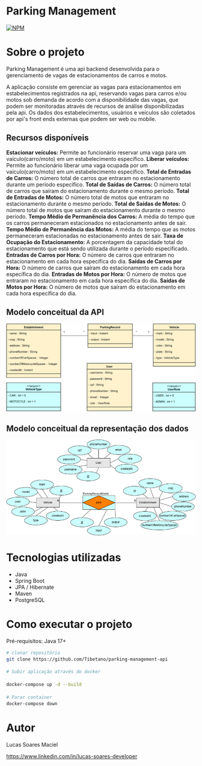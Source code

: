 # Parking Management 
[![NPM](https://img.shields.io/npm/l/react)](https://github.com/Tibetano/parking-management-api/blob/main/LICENSE) 






# Sobre o projeto
Parking Management  é uma api backend desenvolvida para o gerenciamento de vagas de estacionamentos de carros e motos.

A aplicação consiste em gerenciar as vagas para estacionamentos em estabelecimentos registrados na api, reservando vagas para carros e/ou motos sob demanda de acordo com a disponibilidade das vagas, que podem ser monitoradas através de recursos de análise disponibilizadas pela api. Os dados dos estabelecimentos, usuários e veículos são coletados por api's front ends externas que podem ser web ou mobile.

## Recursos disponíveis

**Estacionar veículos:** Permite ao funcionário reservar uma vaga para um vaículo(carro/moto) em um estabelecimento específico.
**Liberar veículos:** Permite ao funcionário liberar uma vaga ocupada por um vaículo(carro/moto) em um estabelecimento específico.
**Total de Entradas de Carros:** O número total de carros que entraram no estacionamento durante um período específico.
**Total de Saídas de Carros:** O número total de carros que saíram do estacionamento durante o mesmo período.
**Total de Entradas de Motos:** O número total de motos que entraram no estacionamento durante o mesmo período.
**Total de Saídas de Motos:** O número total de motos que saíram do estacionamento durante o mesmo período.
**Tempo Médio de Permanência dos Carros:** A média do tempo que os carros permaneceram estacionados no estacionamento antes de sair.
**Tempo Médio de Permanência das Motos:** A média do tempo que as motos permaneceram estacionadas no estacionamento antes de sair.
**Taxa de Ocupação do Estacionamento:** A porcentagem da capacidade total do estacionamento que está sendo utilizada durante o período especificado.
**Entradas de Carros por Hora:** O número de carros que entraram no estacionamento em cada hora específica do dia.
**Saídas de Carros por Hora:** O número de carros que saíram do estacionamento em cada hora específica do dia.
**Entradas de Motos por Hora:** O número de motos que entraram no estacionamento em cada hora específica do dia.
**Saídas de Motos por Hora:** O número de motos que saíram do estacionamento em cada hora específica do dia.

## Modelo conceitual da API
![Modelo Conceitual](https://raw.githubusercontent.com/Tibetano/assets/main/Diagrama-classes.png)

## Modelo conceitual da representação dos dados
![Modelo ERX](https://raw.githubusercontent.com/Tibetano/assets/main/DIagrama-MERX.png)

# Tecnologias utilizadas
- Java
- Spring Boot
- JPA / Hibernate
- Maven
- PostgreSQL

# Como executar o projeto

Pré-requisitos: Java 17+

```bash
# clonar repositório
git clone https://github.com/Tibetano/parking-management-api

# Subir aplicação através do docker

docker-compose up -d --build

# Parar container
docker-compose down


```



# Autor

Lucas Soares Maciel

https://www.linkedin.com/in/lucas-soares-developer


